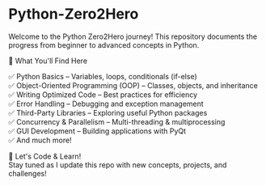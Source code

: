 # Python-Zero2Hero

Welcome to the Python Zero2Hero journey! This repository documents the progress from beginner to advanced concepts in Python.

📌 What You'll Find Here

✅ Python Basics – Variables, loops, conditionals (if-else)  
✅ Object-Oriented Programming (OOP) – Classes, objects, and inheritance  
✅ Writing Optimized Code – Best practices for efficiency  
✅ Error Handling – Debugging and exception management  
✅ Third-Party Libraries – Exploring useful Python packages  
✅ Concurrency & Parallelism – Multi-threading & multiprocessing  
✅ GUI Development – Building applications with PyQt  
✅ And much more!  

🚀 Let's Code & Learn!  
Stay tuned as I update this repo with new concepts, projects, and challenges!
